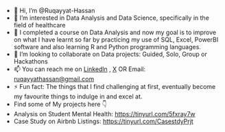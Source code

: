 - 👋 Hi, I’m @Ruqayyat-Hassan
- 👀 I’m interested in Data Analysis and Data Science, specifically in the field of healthcare
- 🌱 I completed a course on Data Analysis and now my goal is to improve on what I have learnt so far by practicing my use of SQL, Excel, PowerBI software and also learning R and Python programming languages.
- 💞️ I’m looking to collaborate on Data projects: Guided, Solo, Group or Hackathons
- 📫 You can reach me on [Linkedln](https://www.linkedin.com/in/ruqayyat-hassan-182609303) , [X](https://x.com/mademoiselle_RH) OR Email: ruqayyathassan@gmail.com
- ⚡ Fun fact: The things that I find challenging at first, eventually become my favourite things to indulge in and excel at.
- Find some of My projects here 👇
- Analysis on Student Mental Health: https://tinyurl.com/5fxray7w
- Case Study on Airbnb Listings: https://tinyurl.com/CasestdyPrjt

<!---
Ruqayyat-Hassan/Ruqayyat-Hassan is a ✨ special ✨ repository because its `README.md` (this file) appears on your GitHub profile.
You can click the Preview link to take a look at your changes.
--->
